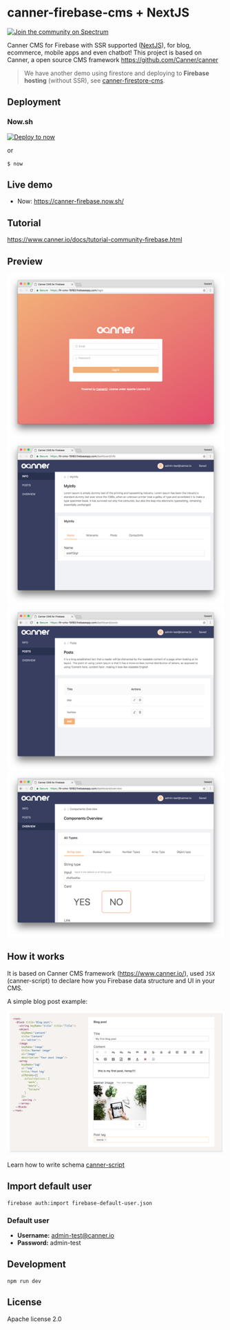 # canner-firebase-cms + NextJS

[![Join the community on Spectrum](https://withspectrum.github.io/badge/badge.svg)](https://spectrum.chat/canner/cannercms)

Canner CMS for Firebase with SSR supported ([NextJS](https://nextjs.org/docs/#setup)), for blog, ecommerce, mobile apps and even chatbot! This project is based on Canner, a open source CMS framework  https://github.com/Canner/canner

> We have another demo using firestore and deploying to **Firebase hosting** (without SSR), see [canner-firestore-cms](https://github.com/Canner/canner-firestore-cms).

## Deployment

### Now.sh

[![Deploy to now](https://deploy.now.sh/static/button.svg)](https://deploy.now.sh/?repo=https://github.com/canner/canner-firebase-cms)

or

```
$ now
```

## Live demo

- Now: https://canner-firebase.now.sh/

## Tutorial

https://www.canner.io/docs/tutorial-community-firebase.html

## Preview

![preview](./preview/1.png)
![preview](./preview/2.png)
![preview](./preview/3.png)
![preview](./preview/4.png)

## How it works

It is based on Canner CMS framework (https://www.canner.io/), used `JSX` (canner-script) to declare how you Firebase data structure and UI in your CMS.

A simple blog post example:

![preview](./preview/syntax.png)


Learn how to write schema [canner-script](https://www.canner.io/docs/guides-writing-schema.html)

## Import default user

```
firebase auth:import firebase-default-user.json
```

### Default user

- **Username:** admin-test@canner.io
- **Password:** admin-test

## Development

```
npm run dev
```

## License

Apache license 2.0
